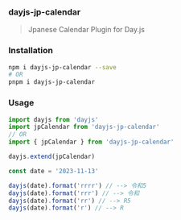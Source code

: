 ### dayjs-jp-calendar

> Jpanese Calendar Plugin for Day.js

### Installation

```bash
npm i dayjs-jp-calendar --save
# OR
pnpm i dayjs-jp-calendar

```

### Usage

```typescript
import dayjs from 'dayjs'
import jpCalendar from 'dayjs-jp-calendar'
// OR
import { jpCalendar } from 'dayjs-jp-calendar'

dayjs.extend(jpCalendar)

const date = '2023-11-13'

dayjs(date).format('rrrr') // --> 令和5
dayjs(date).format('rrr') // --> 令和
dayjs(date).format('rr') // --> R5
dayjs(date).format('r') // --> R
```
